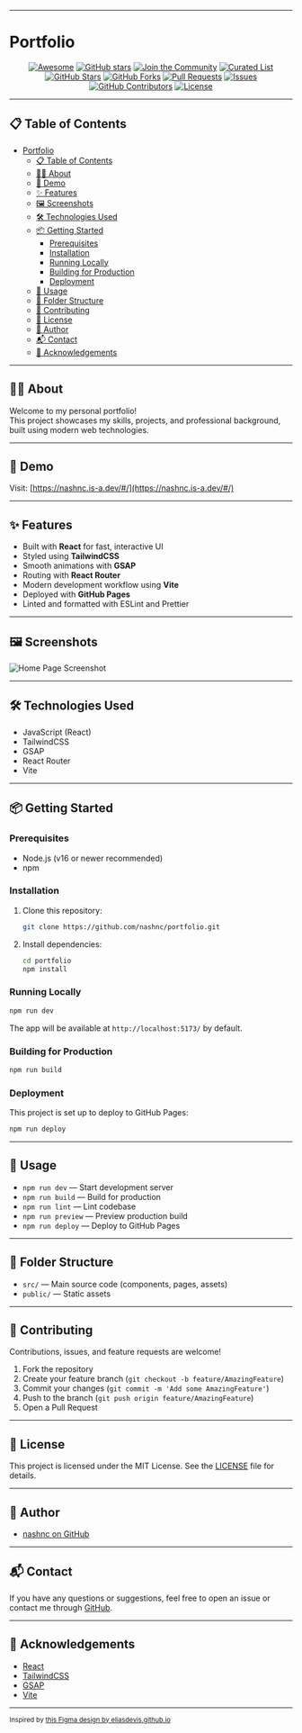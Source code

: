 

---

# Portfolio

<div align="center">

[![Awesome](https://img.shields.io/badge/Awesome-Profile-blueviolet?logo=github)](https://github.com/nashnc/portfolio)
[![GitHub stars](https://img.shields.io/github/stars/nashnc/portfolio?style=social)](https://github.com/nashnc/portfolio/stargazers)
[![Join the Community](https://img.shields.io/badge/Join%20My%20Community-@nashnc-ff69b4?logo=github)](https://github.com/nashnc)
[![Curated List](https://img.shields.io/badge/Curated%20List-GitHub%20Profile%20READMEs-orange?logo=github)](https://github.com/nashnc/portfolio)
[![GitHub Stars](https://img.shields.io/github/stars/nashnc/portfolio?color=yellow&label=Stars)](https://github.com/nashnc/portfolio/stargazers)
[![GitHub Forks](https://img.shields.io/github/forks/nashnc/portfolio?color=green&label=Forks)](https://github.com/nashnc/portfolio/fork)
[![Pull Requests](https://img.shields.io/github/issues-pr/nashnc/portfolio?label=Pull%20Requests)](https://github.com/nashnc/portfolio/pulls)
[![Issues](https://img.shields.io/github/issues/nashnc/portfolio?label=Issues)](https://github.com/nashnc/portfolio/issues)
[![GitHub Contributors](https://img.shields.io/github/contributors/nashnc/portfolio?label=Contributors)](https://github.com/nashnc/portfolio/graphs/contributors)
[![License](https://img.shields.io/github/license/nashnc/portfolio)](https://github.com/nashnc/portfolio/blob/main/LICENSE)

</div>

---

## 📋 Table of Contents

- [Portfolio](#portfolio)
  - [📋 Table of Contents](#-table-of-contents)
  - [🧑‍💻 About](#-about)
  - [🚀 Demo](#-demo)
  - [✨ Features](#-features)
  - [🖼️ Screenshots](#️-screenshots)
  - [🛠️ Technologies Used](#️-technologies-used)
  - [📦 Getting Started](#-getting-started)
    - [Prerequisites](#prerequisites)
    - [Installation](#installation)
    - [Running Locally](#running-locally)
    - [Building for Production](#building-for-production)
    - [Deployment](#deployment)
  - [📝 Usage](#-usage)
  - [📁 Folder Structure](#-folder-structure)
  - [🤝 Contributing](#-contributing)
  - [📄 License](#-license)
  - [👤 Author](#-author)
  - [📬 Contact](#-contact)
  - [🔗 Acknowledgements](#-acknowledgements)

---

## 🧑‍💻 About

Welcome to my personal portfolio!  
This project showcases my skills, projects, and professional background, built using modern web technologies.

---

## 🚀 Demo

Visit: [https://nashnc.is-a.dev/#/](https://nashnc.is-a.dev/#/)

---

## ✨ Features

- Built with **React** for fast, interactive UI
- Styled using **TailwindCSS**
- Smooth animations with **GSAP**
- Routing with **React Router**
- Modern development workflow using **Vite**
- Deployed with **GitHub Pages**
- Linted and formatted with ESLint and Prettier

---

## 🖼️ Screenshots

<!-- Add screenshots or GIFs of your portfolio here. Example: -->
![Home Page Screenshot](path/to/screenshot.png)

---

## 🛠️ Technologies Used

- JavaScript (React)
- TailwindCSS
- GSAP
- React Router
- Vite

---

## 📦 Getting Started

### Prerequisites

- Node.js (v16 or newer recommended)
- npm

### Installation

1. Clone this repository:
   ```sh
   git clone https://github.com/nashnc/portfolio.git
   ```
2. Install dependencies:
   ```sh
   cd portfolio
   npm install
   ```

### Running Locally

```sh
npm run dev
```
The app will be available at `http://localhost:5173/` by default.

### Building for Production

```sh
npm run build
```

### Deployment

This project is set up to deploy to GitHub Pages:
```sh
npm run deploy
```

---

## 📝 Usage

- `npm run dev` — Start development server
- `npm run build` — Build for production
- `npm run lint` — Lint codebase
- `npm run preview` — Preview production build
- `npm run deploy` — Deploy to GitHub Pages

---

## 📁 Folder Structure

- `src/` — Main source code (components, pages, assets)
- `public/` — Static assets

---

## 🤝 Contributing

Contributions, issues, and feature requests are welcome!

1. Fork the repository
2. Create your feature branch (`git checkout -b feature/AmazingFeature`)
3. Commit your changes (`git commit -m 'Add some AmazingFeature'`)
4. Push to the branch (`git push origin feature/AmazingFeature`)
5. Open a Pull Request

---

## 📄 License

This project is licensed under the MIT License. See the [LICENSE](LICENSE) file for details.

---

## 👤 Author

- [nashnc on GitHub](https://github.com/nashnc)

---

## 📬 Contact

If you have any questions or suggestions, feel free to open an issue or contact me through [GitHub](https://github.com/nashnc).

---

## 🔗 Acknowledgements

- [React](https://reactjs.org/)
- [TailwindCSS](https://tailwindcss.com/)
- [GSAP](https://greensock.com/gsap/)
- [Vite](https://vitejs.dev/)

---

<sub>Inspired by <a href="https://figma.com/community/file/1164933568884615740/portfolio" target="_blank">this Figma  design by eliasdevis.github.io</a></sub>
